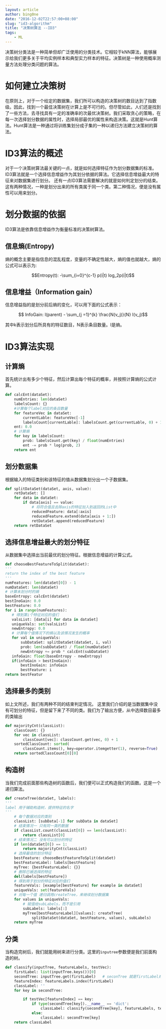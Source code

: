 ```yaml
---
layout: article
author: bing0ne
date: "2016-12-02T22:57:00+08:00"
slug: "id3-algorithm"
title: "决策树算法 --ID3"
tags: 
    - ML
---
```



决策树分类法是一种简单但却广泛使用的分类技术。它相较于kNN算法，能够展示给我们更多关于平均实例样本和典型实力样本的特征。决策树是一种使用概率测量方法处理分类问题的算法。

<!--more--> 

# 如何建立决策树
在原则上，对于一个给定的数据集，我们所可以构造的决策树的数目达到了指数级。因此，找到一个最佳决策树在计算上是不可行的。但尽管如此，人们还是找到了一些方法，去寻找具有一定的准确率的次最优决策树。我们采取贪心的策略，在每一次选择划分数据的属性时，选择局部最优的属性来构造决策。这就是Hunt算法。Hunt算法是一种通过将训练集划分成子集的一种以递归方法建立决策树的算法。


# ID3算法的概述
对于一个决策树算法最关键的一点，就是如何选择特征作为划分数据集的标准。ID3算法就是一个选择信息增益作为其划分依据的算法。它选择信息增益最大的特征来对数据集进行划分。
还有一点ID3算法需要解决的就是如何判定划分的结束。这有两种情况，一种是划分出来的所有类属于同一个类。第二种情况，便是没有属性可以用来划分。

# 划分数据的依据
ID3算法是依靠信息增益作为衡量标准的决策树算法。

## 信息熵(Entropy)

熵的概念主要是指信息的混乱程度，变量的不确定性越大，熵的值也就越大，熵的公式可以表示为:

$$Entropy(t): -\sum_{i=0}^{c-1} p(i|t) log_2p(i|t)$$



## 信息增益（Information gain）
信息增益指的是划分前后熵的变化，可以用下面的公式表示：

$$ InfoGain: I(parent) - \sum_{j =1}^{k} \frac{N(v_j)}{N} I(v_j)$$

其中k表示划分后所具有的特征数目，N表示条目数量。I是熵。

   

# ID3算法实现

## 计算熵

首先统计出有多少个特征，然后计算出每个特征的概率，并按照计算熵的公式计算。

```python
def calcEnt(dataSet):
    numEntries: len(dataSet)
    labelsCount: {} 
    #计算每个label对应的条目数量
    for featureVec in dataSet:
        currentLable: featureVec[-1]
        labelsCount[currentLable]: labelsCount.get(currentLable, 0) + 1
    ent: 0.0
    # 计算熵
    for key in labelsCount:
        prob: labelsCount.get(key) / float(numEntries)
        ent -= prob * log(prob, 2)
    return ent
```

## 划分数据集
根据输入的特征类别和该特征的值从数据集划分出一个子数据集。

```python
def splitDataSet(dataSet, axis, value):
    retDataSet: []
    for data in dataSet:
        if data[axis] == value:
            # 将符合值且去除axis的特征加入到返回的List中
            reducedFeature: data[:axis]
            reducedFeature.extend(data[axis + 1:])
            retDataSet.append(reducedFeature)
    return retDataSet
```

## 选择信息增益最大的划分特征
从数据集中选择出当前最优的划分特征。根据信息增益的计算公式。
      
 ```python
def chooseBestFeatureToSplit(dataSet):
'''
return the index of the best feature
'''
numFeatures: len(dataSet[0]) - 1
numDataSet: len(dataSet)
# 计算未划分时的熵
baseEntropy: calcEnt(dataSet)
bestInoGain: 0.0
bestFeature: 0.0
for i in range(numFeatures):
    # 得到第i个特征对应的值们
    valsList: [data[i] for data in dataSet]
    uniqueVals: set(valsList)
    newEntropy: 0.0
    # 计算每个值情况下的熵以及该情况发生的概率
    for val in uniqueVals:
        subDataSet: splitDataSet(dataSet, i, val)
        prob: len(subDataSet) / float(numDataSet)
        newEntropy += prob * calcEnt(subDataSet)
    infoGain: float(baseEntropy - newEntropy)
    if(infoGain > bestInoGain):
        bestInoGain: infoGain
        bestFeature: i
return bestFeatur

```

## 选择最多的类别

如上文所述，我们有两种不同的结束判定情况。
这里我们介绍的是当数据集中没有可划分的特征，但是留下来了不同的类。我们为了输出方便，从中选择数目最多的类输出

```python
def majorityCnt(classList):
    classCount: {}
    for vec in classList:
        classCount[vec]: classCount.get(vec, 0) + 1
    sortedClassCount: sorted(
        classCount.items(), key=operator.itemgetter(1), reverse=True)
    return sortedClassCount[0][0]
```

## 构造树
当我们完成前面那些构造树的函数后，我们便可以正式构造我们的函数。这是一个递归算法。

```python 
def createTree(dataSet, labels):
'''
label 用于辅助构造树，提供特征的名字
'''
    # 每个数据对应的类别
    classList: [subData[-1] for subData in dataSet]
    # 结束情况一 只有同一类的数据
    if classList.count(classList[0]) == len(classList):
        return classList[0]
    # 结束情况二 没有可以划分的特征
    if len(dataSet[0]) == 1:
        return majorityCnt(classList)
    # 选择最佳的划分特征
    bestFeature: chooseBestFeatureToSplit(dataSet)
    bestFeatureLabel: labels[bestFeature]
    myTree: {bestFeatureLabel: {}}
    # 删除已被选择的特征
    del(labels[bestFeature])
    # 得到用于划分的特征对应的值们
    featureVals: [example[bestFeature] for example in dataSet]
    uniqueVals: set(featureVals)
    # 对每一个值 递归调用createTree，来继续划分数据集
    for values in uniqueVals:
        # 赋值给subLabels，而不是引用
        subLabels: labels[:]
        myTree[bestFeatureLabel][values]: createTree(
            splitDataSet(dataSet, bestFeature, values), subLabels)
    return myTree
```

## 分类
 当构造完树后，我们就能用树来进行分类。这里的`inputree`参数便是我们前面构造的树。
 
```python
def classify(inputTree, featureLabels, testVec):
    firstLabel: list(inputTree.keys())[0]
    secondTree: inputTree.get(firstLabel)   # seconTree 就是firstLabel对应的value
    featureIndex: featureLabels.index(firstLabel)
    classLabel: ''
    for key in secondTree:

        if testVec[featureIndex] == key:
            if type(secondTree[key]).__name__ == 'dict':
                classLabel: classify(secondTree[key], featureLabels, testVec)
            else:
                classLabel: secondTree[key]
    return classLabel
```






